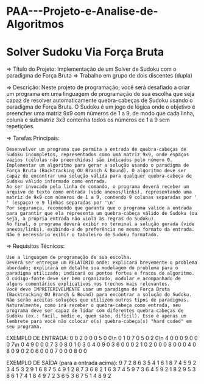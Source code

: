 # PAA---Projeto-e-Analise-de-Algoritmos
# Solver Sudoku Via Força Bruta

⇒ Título do Projeto: Implementação de um Solver de Sudoku com o paradigma de Força Bruta
⇒ Trabalho em grupo de dois discentes (dupla)

⇒ Descrição:
Neste projeto de programação, você será desafiado a criar um programa em uma linguagem de programação de sua escolha que seja capaz de resolver automaticamente quebra-cabeças de Sudoku usando o paradigma de Força Bruta. O Sudoku é um jogo de lógica onde o objetivo é preencher uma matriz 9x9 com números de 1 a 9, de modo que cada linha, coluna e submatriz 3x3 contenha todos os números de 1 a 9 sem repetições.


⇒ Tarefas Principais:

    Desenvolver um programa que permita a entrada de quebra-cabeças de Sudoku incompletos, representados como uma matriz 9x9, onde espaços vazios (células não preenchidas) são indicados pelo número 0.
    Implementar um algoritmo para gerar a solução usando o paradigma de Força Bruta (Backtracking OU Branch & Bound). O algoritmo deve ser capaz de encontrar uma solução válida para qualquer quebra-cabeça de Sudoku válido informado como entrada.
    Ao ser invocado pela linha de comando, o programa deverá receber um arquivo de texto como entrada (vide anexos/links), representando uma matriz de 9x9 com números de 1 a 9, contendo 9 colunas separadas por ' ' (espaço) e 9 linhas separadas por '\n'
    Por segurança, recomendo que garanta que o programa valide a entrada para garantir que ela representa um quebra-cabeça válido de Sudoku (ou seja, a própria entrada não viola as regras do Sudoku).
    Ao final, o programa deverá exibir no terminal a solução gerada (vide anexos/links), exibindo-a de preferência no mesmo formato da entrada. Não é necessário exibir o tabuleiro de Sudoku formatado. 

⇒ Requisitos Técnicos:

    Use a linguagem de programação de sua escolha.
    Deverá ser entregue um RELATÓRIO onde: explicará brevemente o problema abordado; explicará em detalhe sua modelagem do problema para o paradigma utilizado; indicará os pontos fortes e fracos do algoritmo.
    O código-fonte deve ser bem organizado, modular e acompanhado de alguns comentários explicativos nos trechos mais relevantes.
    Você deve IMPRETERIVELMENTE usar um paradigma de Força Bruta (Backtracking OU Branch & Bound) para encontrar a solução do Sudoku. Não serão aceitas soluções que utilizem outros tipos de paradigmas.
    Naturalmente, como irá receber o quebra-cabeça como entrada, seu programa deve ser capaz de lidar com diferentes quebra-cabeças de Sudoku (ex.: fácil, médio e, quem sabe, difícil). Esse é apenas um lembrete para você não colocar o(s) quebra-cabeça(s) "hard coded" em seu programa. 

EXEMPLO DE ENTRADA:
0 0 2 0 0 0 5 0 0\n
0 1 0 7 0 5 0 2 0\n
4 0 0 0 9 0 0 0 7\n
0 4 9 0 0 0 7 3 0
8 0 1 0 3 0 4 0 9
0 3 6 0 0 0 2 1 0
2 0 0 0 8 0 0 0 4
0 8 0 9 0 2 0 6 0
0 0 7 0 0 0 8 0 0

EXEMPLO DE SAÍDA (para a entrada acima):
9 7 2 8 6 3 5 4 1
6 1 8 7 4 5 9 2 3
4 5 3 2 9 1 6 8 7
5 4 9 1 2 8 7 3 6
8 2 1 6 3 7 4 5 9
7 3 6 4 5 9 2 1 8
2 9 5 3 8 6 1 7 4
1 8 4 9 7 2 3 6 5
3 6 7 5 1 4 8 9 2 

